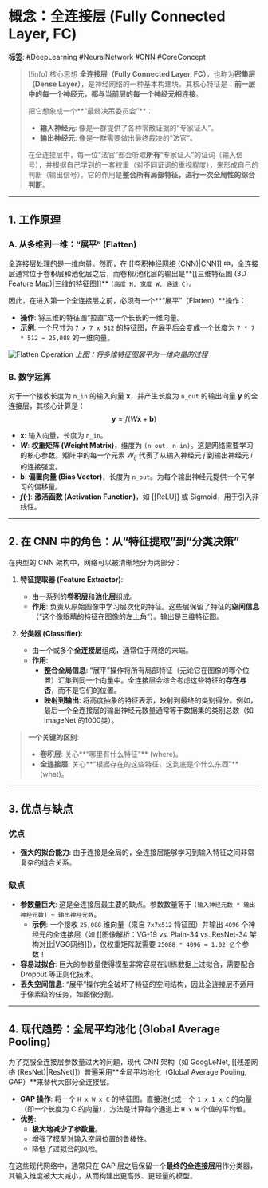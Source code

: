 # 概念：全连接层 (Fully Connected Layer, FC)

**标签**: #DeepLearning #NeuralNetwork #CNN #CoreConcept

> [!info] 核心思想
> **全连接层（Fully Connected Layer, FC）**，也称为**密集层（Dense Layer）**，是神经网络的一种基本构建块。其核心特征是：**前一层中的每一个神经元，都与当前层的每一个神经元相连接**。
>
> 把它想象成一个**“最终决策委员会”**：
> - **输入神经元**: 像是一群提供了各种零散证据的“专家证人”。
> - **输出神经元**: 像是一群需要做出最终裁决的“法官”。
>
> 在全连接层中，每一位“法官”都会听取**所有**“专家证人”的证词（输入信号），并根据自己学到的一套权重（对不同证词的重视程度），来形成自己的判断（输出信号）。它的作用是**整合所有局部特征，进行一次全局性的综合判断**。

---

## 1. 工作原理

### A. 从多维到一维：“展平” (Flatten)

全连接层处理的是一维向量。然而，在 [[卷积神经网络 (CNN)|CNN]] 中，全连接层通常位于卷积层和池化层之后，而卷积/池化层的输出是**[[三维特征图 (3D Feature Map)|三维的特征图]]** `(高度 H, 宽度 W, 通道 C)`。

因此，在进入第一个全连接层之前，必须有一个**“展平”（Flatten）**操作：
- **操作**: 将三维的特征图“拉直”成一个长长的一维向量。
- **示例**: 一个尺寸为 `7 x 7 x 512` 的特征图，在展平后会变成一个长度为 `7 * 7 * 512 = 25,088` 的一维向量。

![Flatten Operation](https://i.stack.imgur.com/2Y3Ko.png)
*上图：将多维特征图展平为一维向量的过程*

### B. 数学运算

对于一个接收长度为 `n_in` 的输入向量 $\mathbf{x}$，并产生长度为 `n_out` 的输出向量 $\mathbf{y}$ 的全连接层，其核心计算是：
$$ \mathbf{y} = f(W\mathbf{x} + \mathbf{b}) $$
- **$\mathbf{x}$**: 输入向量，长度为 `n_in`。
- **$W$**: **权重矩阵 (Weight Matrix)**，维度为 `(n_out, n_in)`。这是网络需要学习的核心参数。矩阵中的每一个元素 $W_{ij}$ 代表了从输入神经元 $j$ 到输出神经元 $i$ 的连接强度。
- **$\mathbf{b}$**: **偏置向量 (Bias Vector)**，长度为 `n_out`。为每个输出神经元提供一个可学习的偏移量。
- **$f(\cdot)$**: **激活函数 (Activation Function)**，如 [[ReLU]] 或 Sigmoid，用于引入非线性。

---

## 2. 在 CNN 中的角色：从“特征提取”到“分类决策”

在典型的 CNN 架构中，网络可以被清晰地分为两部分：

1.  **特征提取器 (Feature Extractor)**:
    - 由一系列的**卷积层**和**池化层**组成。
    - **作用**: 负责从原始图像中学习层次化的特征。这些层保留了特征的**空间信息**（“这个像眼睛的特征在图像的左上角”）。输出是三维特征图。

2.  **分类器 (Classifier)**:
    - 由一个或多个**全连接层**组成，通常位于网络的末端。
    - **作用**:
        - **整合全局信息**: “展平”操作将所有局部特征（无论它在图像的哪个位置）汇集到同一个向量中。全连接层会综合考虑这些特征的**存在与否**，而不是它们的位置。
        - **映射到输出**: 将高度抽象的特征表示，映射到最终的类别得分。例如，最后一个全连接层的输出神经元数量通常等于数据集的类别总数（如 ImageNet 的1000类）。

> **一个关键的区别**:
> - **卷积层**: 关心**“哪里有什么特征”** (where)。
> - **全连接层**: 关心**“根据存在的这些特征，这到底是个什么东西”** (what)。

---

## 3. 优点与缺点

### 优点
- **强大的拟合能力**: 由于连接是全局的，全连接层能够学习到输入特征之间非常复杂的组合关系。

### 缺点
- **参数量巨大**: 这是全连接层最主要的缺点。参数数量等于 `(输入神经元数 * 输出神经元数) + 输出神经元数`。
    - **示例**: 一个接收 `25,088` 维向量（来自 `7x7x512` 特征图）并输出 `4096` 个神经元的全连接层（如 [[图像解析：VG-19 vs. Plain-34 vs. ResNet-34 架构对比|VGG网络]]），仅权重矩阵就需要 `25088 * 4096 ≈ 1.02 亿`个参数！
- **容易过拟合**: 巨大的参数量使得模型非常容易在训练数据上过拟合，需要配合 Dropout 等正则化技术。
- **丢失空间信息**: “展平”操作完全破坏了特征的空间结构，因此全连接层不适用于像素级的任务，如图像分割。

---

## 4. 现代趋势：全局平均池化 (Global Average Pooling)

为了克服全连接层参数量过大的问题，现代 CNN 架构（如 GoogLeNet, [[残差网络 (ResNet)|ResNet]]）普遍采用**全局平均池化（Global Average Pooling, GAP）**来替代大部分全连接层。

- **GAP 操作**: 将一个 `H x W x C` 的特征图，直接池化成一个 `1 x 1 x C` 的向量（即一个长度为 C 的向量），方法是计算每个通道上 `H x W` 个值的平均值。
- **优势**:
    - **极大地减少了参数量**。
    - 增强了模型对输入空间位置的鲁棒性。
    - 降低了过拟合的风险。

在这些现代网络中，通常只在 GAP 层之后保留一个**最终的全连接层**用作分类器，其输入维度被大大减小，从而构建出更高效、更轻量的模型。